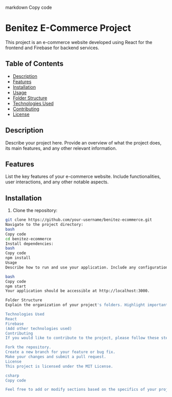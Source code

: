 markdown
Copy code
# Benitez E-Commerce Project

This project is an e-commerce website developed using React for the frontend and Firebase for backend services.

## Table of Contents

- [Description](#description)
- [Features](#features)
- [Installation](#installation)
- [Usage](#usage)
- [Folder Structure](#folder-structure)
- [Technologies Used](#technologies-used)
- [Contributing](#contributing)
- [License](#license)

## Description

Describe your project here. Provide an overview of what the project does, its main features, and any other relevant information.

## Features

List the key features of your e-commerce website. Include functionalities, user interactions, and any other notable aspects.

## Installation

1. Clone the repository:

```bash
git clone https://github.com/your-username/benitez-ecommerce.git
Navigate to the project directory:
bash
Copy code
cd benitez-ecommerce
Install dependencies:
bash
Copy code
npm install
Usage
Describe how to run and use your application. Include any configuration steps or environment variables that are required.

bash
Copy code
npm start
Your application should be accessible at http://localhost:3000.

Folder Structure
Explain the organization of your project's folders. Highlight important directories and their purposes.

Technologies Used
React
Firebase
(Add other technologies used)
Contributing
If you would like to contribute to the project, please follow these steps:

Fork the repository.
Create a new branch for your feature or bug fix.
Make your changes and submit a pull request.
License
This project is licensed under the MIT License.

csharp
Copy code

Feel free to add or modify sections based on the specifics of your project. Also, update the technologies used, features, and other details as needed.



